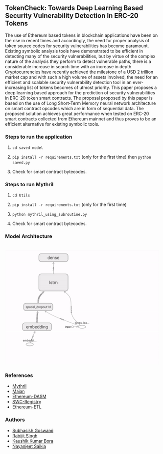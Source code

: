 ## TokenCheck: Towards Deep Learning Based Security Vulnerability Detection In ERC-20 Tokens
The use of Ethereum based tokens in blockchain applications have been on the rise in recent times and accordingly, the need for proper analysis of token source codes for security vulnerabilities has become paramount. Existing symbolic analysis tools have demonstrated to be efficient in detecting many of the security vulnerabilities, but by virtue of the complex nature of the analysis they perform to detect vulnerable paths, there is a considerable increase in search time with an increase in depth. Cryptocurrencies have recently achieved the milestone of a USD 2 trillion market cap and with such a high volume of assets involved, the need for an efficient and scalable security vulnerability detection tool in an ever-increasing list of tokens becomes of utmost priority. This paper proposes a deep learning based approach for the prediction of security vulnerabilities in ERC-20 token smart contracts. The proposal proposed by this paper is based on the use of Long Short-Term Memory neural network architecture on smart contract opcodes which are in form of sequential data. The proposed solution achieves great performance when tested on ERC-20 smart contracts collected from Ethereum mainnet and thus proves to be an efficient alternative for existing symbolic tools.

### Steps to run the application

1. `cd saved model`
   
2. `pip install -r requirements.txt` (only for the first time) then `python saved.py`

3. Check for smart contract bytecodes.

### Steps to run Mythril

1. `cd Utils`
   
2. `pip install -r requirements.txt` (only for the first time)

3. `python mythril_using_subroutine.py`

3. Check for smart contract bytecodes.

### Model Architecture
<br>
<div align="center" class="row">
  <img src="model.gif" width="500"/>
</div>


### References

* [Mythril](https://github.com/ConsenSys/mythril)
* [Maian](https://github.com/ivicanikolicsg/MAIAN)
* [Ethereum-DASM](https://github.com/tintinweb/ethereum-dasm)
* [SWC-Registry](https://github.com/SmartContractSecurity/SWC-registry)
* [Ethereum-ETL](https://github.com/blockchain-etl/ethereum-etl)


### Authors

* [Subhasish Goswami](https://github.com/subhasishgoswami)
* [Rabijit Singh](https://github.com/rabijitsingh)
* [Kaushik Kumar Bora](https://github.com/kaushikkumarbora)
* [Nayanjeet Saikia](https://github.com/Neyen108)

